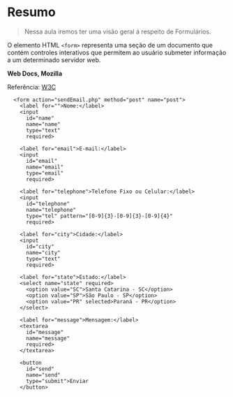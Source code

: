 # Resumo
> Nessa aula iremos ter uma visão geral á respeito de Formulários.

O elemento HTML `<form>` representa uma seção de um documento que contém controles interativos que permitem ao usuário submeter informação a um determinado servidor web.

**Web Docs, Mozilla**

Referência: [W3C](http://www.w3.org/wiki/HTML/Elements/input
)

```
  <form action="sendEmail.php" method="post" name="post">
    <label for="">Nome:</label>
    <input 
      id="name" 
      name="name" 
      type="text" 
      required>

    <label for="email">E-mail:</label>
    <input 
      id="email" 
      name="email" 
      type="email" 
      required>
    
    <label for="telephone">Telefone Fixo ou Celular:</label>
    <input 
      id="telephone" 
      name="telephone" 
      type="tel" pattern="[0-9]{3}-[0-9]{3}-[0-9]{4}" 
      required>

    <label for="city">Cidade:</label>
    <input 
      id="city" 
      name="city" 
      type="text" 
      required>

    <label for="state">Estado:</label>
    <select name="state" required>
      <option value="SC">Santa Catarina - SC</option> 
      <option value="SP">São Paulo - SP</option>
      <option value="PR" selected>Paraná - PR</option>
    </select>

    <label for="message">Mensagem:</label>
    <textarea 
      id="message" 
      name="message" 
      required> 
    </textarea>

    <button 
      id="send" 
      name="send" 
      type="submit">Enviar
    </button>
```